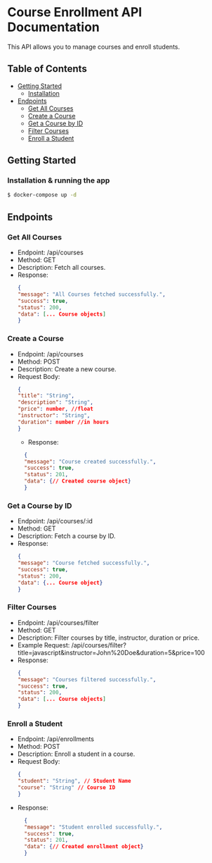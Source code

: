 # Course Enrollment API Documentation

This API allows you to manage courses and enroll students.

## Table of Contents

- [Getting Started](#getting-started)
    - [Installation](#installation)
- [Endpoints](#endpoints)
    - [Get All Courses](#get-all-courses)
    - [Create a Course](#create-a-course)
    - [Get a Course by ID](#get-a-course-by-id)
    - [Filter Courses](#filter-courses)
    - [Enroll a Student](#enroll-a-student)

## Getting Started

### Installation & running the app

   ```bash
   $ docker-compose up -d
   ```

## Endpoints
### Get All Courses
- Endpoint: /api/courses
- Method: GET
- Description: Fetch all courses.
- Response:
    ```json
  {
  "message": "All Courses fetched successfully.",
  "success": true,
  "status": 200,
  "data": [... Course objects]
  }
    ```
### Create a Course
- Endpoint: /api/courses
- Method: POST
- Description: Create a new course.
- Request Body:
    ```json
  {
  "title": "String",
  "description": "String",
  "price": number, //float
  "instructor": "String",
  "duration": number //in hours
  }
    ```
  - Response:
  ```json
    {
    "message": "Course created successfully.",
    "success": true,
    "status": 201,
    "data": {// Created course object}
    }
    ```
### Get a Course by ID
- Endpoint: /api/courses/:id
- Method: GET
- Description: Fetch a course by ID.
- Response:
    ```json
  {
  "message": "Course fetched successfully.",
  "success": true,
  "status": 200,
  "data": {... Course object}
  }
    ```

### Filter Courses
- Endpoint: /api/courses/filter
- Method: GET
- Description: Filter courses by title, instructor, duration or price.
- Example Request: /api/courses/filter?title=javascript&instructor=John%20Doe&duration=5&price=100
- Response:
    ```json
  {
  "message": "Courses filtered successfully.",
  "success": true,
  "status": 200,
  "data": [... Course objects]
  }
    ```

### Enroll a Student
- Endpoint: /api/enrollments
- Method: POST
- Description: Enroll a student in a course.
- Request Body:
    ```json
  {
  "student": "String", // Student Name
  "course": "String" // Course ID
  }
    ```
- Response:
  ```json
    {
    "message": "Student enrolled successfully.",
    "success": true,
    "status": 201,
    "data": {// Created enrollment object}
    }
    ```
